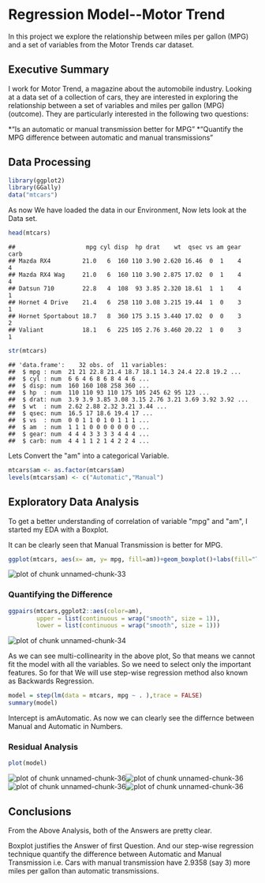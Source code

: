 # Regression Model--Motor Trend
In this project we explore the relationship between miles per gallon (MPG) and a set of variables from the Motor Trends car dataset.

## Executive Summary
I work for Motor Trend, a magazine about the automobile industry. Looking at a data set of a collection of cars, they are interested in exploring the relationship between a set of variables and miles per gallon (MPG) (outcome). They are particularly interested in the following two questions:

*“Is an automatic or manual transmission better for MPG”
*“Quantify the MPG difference between automatic and manual transmissions”



## Data Processing


```r
library(ggplot2)
library(GGally)
data("mtcars")
```

As now We have loaded the data in our Environment, Now lets look at the Data set.

```r
head(mtcars)
```

```
##                    mpg cyl disp  hp drat    wt  qsec vs am gear carb
## Mazda RX4         21.0   6  160 110 3.90 2.620 16.46  0  1    4    4
## Mazda RX4 Wag     21.0   6  160 110 3.90 2.875 17.02  0  1    4    4
## Datsun 710        22.8   4  108  93 3.85 2.320 18.61  1  1    4    1
## Hornet 4 Drive    21.4   6  258 110 3.08 3.215 19.44  1  0    3    1
## Hornet Sportabout 18.7   8  360 175 3.15 3.440 17.02  0  0    3    2
## Valiant           18.1   6  225 105 2.76 3.460 20.22  1  0    3    1
```

```r
str(mtcars)
```

```
## 'data.frame':	32 obs. of  11 variables:
##  $ mpg : num  21 21 22.8 21.4 18.7 18.1 14.3 24.4 22.8 19.2 ...
##  $ cyl : num  6 6 4 6 8 6 8 4 4 6 ...
##  $ disp: num  160 160 108 258 360 ...
##  $ hp  : num  110 110 93 110 175 105 245 62 95 123 ...
##  $ drat: num  3.9 3.9 3.85 3.08 3.15 2.76 3.21 3.69 3.92 3.92 ...
##  $ wt  : num  2.62 2.88 2.32 3.21 3.44 ...
##  $ qsec: num  16.5 17 18.6 19.4 17 ...
##  $ vs  : num  0 0 1 1 0 1 0 1 1 1 ...
##  $ am  : num  1 1 1 0 0 0 0 0 0 0 ...
##  $ gear: num  4 4 4 3 3 3 3 4 4 4 ...
##  $ carb: num  4 4 1 1 2 1 4 2 2 4 ...
```
 
Lets Convert the "am" into a categorical Variable.

```r
mtcars$am <- as.factor(mtcars$am)
levels(mtcars$am) <- c("Automatic","Manual")
```



## Exploratory Data Analysis

To get a better understanding of correlation of variable "mpg" and "am", I started my EDA with a Boxplot.

It can be clearly seen that Manual Transmission is better for MPG.


```r
ggplot(mtcars, aes(x= am, y= mpg, fill=am))+geom_boxplot()+labs(fill="Transmission", x=" ")
```

![plot of chunk unnamed-chunk-33](figure/unnamed-chunk-33-1.png)


### Quantifying the Difference


```r
ggpairs(mtcars,ggplot2::aes(color=am),
        upper = list(continuous = wrap("smooth", size = 1)),
        lower = list(continuous = wrap("smooth", size = 1)))
```



![plot of chunk unnamed-chunk-34](figure/unnamed-chunk-34-1.png)

As we can see multi-collinearity in the above plot, So that means we cannot fit the model with all the variables. 
So we need to select only the important features. So for that We will use step-wise regression method also known as Backwards Regression.


```r
model = step(lm(data = mtcars, mpg ~ . ),trace = FALSE)
summary(model)
```


Intercept is amAutomatic. As now we can clearly see the differnce between Manual and Automatic in Numbers.


### Residual Analysis


```r
plot(model)
```

![plot of chunk unnamed-chunk-36](figure/unnamed-chunk-36-1.png)![plot of chunk unnamed-chunk-36](figure/unnamed-chunk-36-2.png)![plot of chunk unnamed-chunk-36](figure/unnamed-chunk-36-3.png)![plot of chunk unnamed-chunk-36](figure/unnamed-chunk-36-4.png)


## Conclusions
From the Above Analysis, both of the Answers are pretty clear.

Boxplot justifies the Answer of first Question. And our step-wise regression technique quantify the difference between Automatic and Manual Transmission i.e.  Cars with manual transmission have 2.9358 (say 3) more miles per gallon than automatic transmissions.


